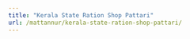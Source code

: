 ```yaml
---
title: "Kerala State Ration Shop Pattari"
url: /mattannur/kerala-state-ration-shop-pattari/
---
```


